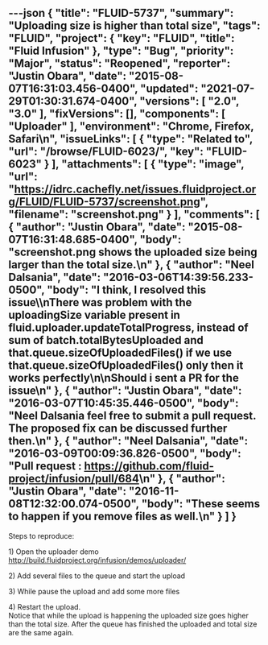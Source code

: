 ---json
{
  "title": "FLUID-5737",
  "summary": "Uploading size is higher than total size",
  "tags": "FLUID",
  "project": {
    "key": "FLUID",
    "title": "Fluid Infusion"
  },
  "type": "Bug",
  "priority": "Major",
  "status": "Reopened",
  "reporter": "Justin Obara",
  "date": "2015-08-07T16:31:03.456-0400",
  "updated": "2021-07-29T01:30:31.674-0400",
  "versions": [
    "2.0",
    "3.0"
  ],
  "fixVersions": [],
  "components": [
    "Uploader"
  ],
  "environment": "Chrome, Firefox, Safari\n",
  "issueLinks": [
    {
      "type": "Related to",
      "url": "/browse/FLUID-6023/",
      "key": "FLUID-6023"
    }
  ],
  "attachments": [
    {
      "type": "image",
      "url": "https://idrc.cachefly.net/issues.fluidproject.org/FLUID/FLUID-5737/screenshot.png",
      "filename": "screenshot.png"
    }
  ],
  "comments": [
    {
      "author": "Justin Obara",
      "date": "2015-08-07T16:31:48.685-0400",
      "body": "screenshot.png shows the uploaded size being larger than the total size.\n"
    },
    {
      "author": "Neel Dalsania",
      "date": "2016-03-06T14:39:56.233-0500",
      "body": "I think, I resolved this issue\\\nThere was problem with the uploadingSize variable present in fluid.uploader.updateTotalProgress, instead of sum of batch.totalBytesUploaded and that.queue.sizeOfUploadedFiles() if we use that.queue.sizeOfUploadedFiles() only then it works perfectly\n\nShould i sent a PR for the issue\n"
    },
    {
      "author": "Justin Obara",
      "date": "2016-03-07T10:45:35.446-0500",
      "body": "Neel Dalsania feel free to submit a pull request. The proposed fix can be discussed further then.\n"
    },
    {
      "author": "Neel Dalsania",
      "date": "2016-03-09T00:09:36.826-0500",
      "body": "Pull request : <https://github.com/fluid-project/infusion/pull/684>\n"
    },
    {
      "author": "Justin Obara",
      "date": "2016-11-08T12:32:00.074-0500",
      "body": "These seems to happen if you remove files as well.\n"
    }
  ]
}
---
Steps to reproduce:

1\) Open the uploader demo\
<http://build.fluidproject.org/infusion/demos/uploader/>

2\) Add several files to the queue and start the upload

3\) While pause the upload and add some more files

4\) Restart the upload.\
Notice that while the upload is happening the uploaded size goes higher than the total size. After the queue has finished the uploaded and total size are the same again.

        